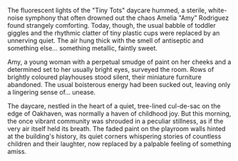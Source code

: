The fluorescent lights of the "Tiny Tots" daycare hummed, a sterile, white-noise symphony that often drowned out the chaos Amelia "Amy" Rodriguez found strangely comforting.  Today, though, the usual babble of toddler giggles and the rhythmic clatter of tiny plastic cups were replaced by an unnerving quiet.  The air hung thick with the smell of antiseptic and something else... something metallic, faintly sweet.

Amy, a young woman with a perpetual smudge of paint on her cheeks and a determined set to her usually bright eyes, surveyed the room.  Rows of brightly coloured playhouses stood silent, their miniature furniture abandoned.  The usual boisterous energy had been sucked out, leaving only a lingering sense of… unease.  

The daycare, nestled in the heart of a quiet, tree-lined cul-de-sac on the edge of Oakhaven, was normally a haven of childhood joy.  But this morning, the once vibrant community was shrouded in a peculiar stillness, as if the very air itself held its breath. The faded paint on the playroom walls hinted at the building's history, its quiet corners whispering stories of countless children and their laughter, now replaced by a palpable feeling of something amiss.
